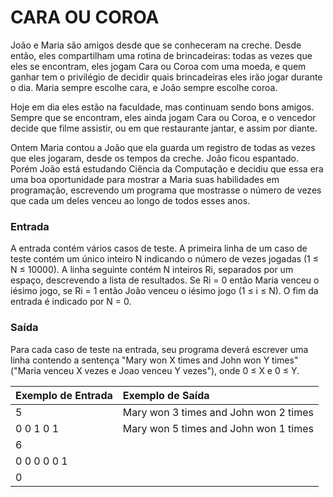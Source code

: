 # CARA OU COROA

João e Maria são amigos desde que se conheceram na creche. Desde então, eles compartilham uma rotina de brincadeiras: todas as vezes que eles se encontram, eles jogam Cara ou Coroa com uma moeda, e quem ganhar tem o privilégio de decidir quais brincadeiras eles irão jogar durante o dia. Maria sempre escolhe cara, e João sempre escolhe coroa.

Hoje em dia eles estão na faculdade, mas continuam sendo bons amigos. Sempre que se encontram, eles ainda jogam Cara ou Coroa, e o vencedor decide que filme assistir, ou em que restaurante jantar, e assim por diante.

Ontem Maria contou a João que ela guarda um registro de todas as vezes que eles jogaram, desde os tempos da creche. João ficou espantado. Porém João está estudando Ciência da Computação e decidiu que essa era uma boa oportunidade para mostrar a Maria suas habilidades em programação, escrevendo um programa que mostrasse o número de vezes que cada um deles venceu ao longo de todos esses anos.

### Entrada

A entrada contém vários casos de teste. A primeira linha de um caso de teste contém um único inteiro N indicando o número de vezes jogadas (1 ≤ N ≤ 10000). A linha seguinte contém N inteiros Ri, separados por um espaço, descrevendo a lista de resultados. Se Ri = 0 então Maria venceu o iésimo jogo, se Ri = 1 então João venceu o iésimo jogo (1 ≤ i ≤ N). O fim da entrada é indicado por N = 0.

### Saída

Para cada caso de teste na entrada, seu programa deverá escrever uma linha contendo a sentença "Mary won X times and John won Y times" ("Maria venceu X vezes e Joao venceu Y vezes"), onde 0 ≤ X e 0 ≤ Y.

|Exemplo de Entrada |Exemplo de Saída                       |
|:---               |:---                                   |
|5                  |Mary won 3 times and John won 2 times  |
|0 0 1 0 1          |Mary won 5 times and John won 1 times  |
|6                  |                                       |
|0 0 0 0 0 1        |                                       |
|0                  |                                       |
